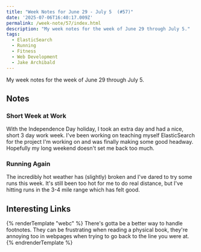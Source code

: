 ```yaml
---
title: "Week Notes for June 29 - July 5  (#57)"
date: '2025-07-06T16:40:17.009Z'
permalink: /week-note/57/index.html
description: "My week notes for the week of June 29 through July 5."
tags:
  - ElasticSearch
  - Running
  - Fitness
  - Web Development
  - Jake Archibald
---
```

My week notes for the week of June 29 through July 5.
<!-- excerpt -->

## Notes

### Short Week at Work

With the Independence Day holiday, I took an extra day and had a nice, short 3 day work week. I've been working on teaching myself ElasticSearch for the project I'm working on and was finally making some good headway. Hopefully my long weekend doesn't set me back too much.

### Running Again

The incredibly hot weather has (slightly) broken and I've dared to try some runs this week. It's still been too hot for me to do real distance, but I've hitting runs in the 3-4 mile range which has felt good.

## Interesting Links

{% renderTemplate "webc" %}
<shared-link title="Give Footnotes the Boot" url="https://jakearchibald.com/2025/give-footnotes-the-boot/" author="Jake Archibald">
  There's gotta be a better way to handle footnotes. They can be frustrating when reading a physical book, they're annoying too in webpages when trying to go back to the line you were at.
</shared-link>
{% endrenderTemplate %}
